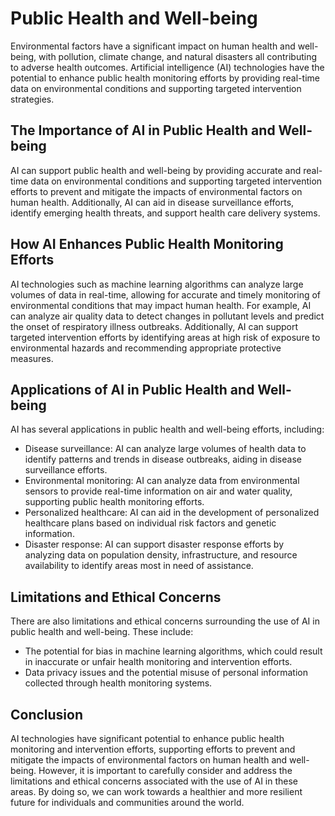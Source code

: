 Public Health and Well-being
====================================================================================

Environmental factors have a significant impact on human health and well-being, with pollution, climate change, and natural disasters all contributing to adverse health outcomes. Artificial intelligence (AI) technologies have the potential to enhance public health monitoring efforts by providing real-time data on environmental conditions and supporting targeted intervention strategies.

The Importance of AI in Public Health and Well-being
----------------------------------------------------

AI can support public health and well-being by providing accurate and real-time data on environmental conditions and supporting targeted intervention efforts to prevent and mitigate the impacts of environmental factors on human health. Additionally, AI can aid in disease surveillance efforts, identify emerging health threats, and support health care delivery systems.

How AI Enhances Public Health Monitoring Efforts
------------------------------------------------

AI technologies such as machine learning algorithms can analyze large volumes of data in real-time, allowing for accurate and timely monitoring of environmental conditions that may impact human health. For example, AI can analyze air quality data to detect changes in pollutant levels and predict the onset of respiratory illness outbreaks. Additionally, AI can support targeted intervention efforts by identifying areas at high risk of exposure to environmental hazards and recommending appropriate protective measures.

Applications of AI in Public Health and Well-being
--------------------------------------------------

AI has several applications in public health and well-being efforts, including:

* Disease surveillance: AI can analyze large volumes of health data to identify patterns and trends in disease outbreaks, aiding in disease surveillance efforts.
* Environmental monitoring: AI can analyze data from environmental sensors to provide real-time information on air and water quality, supporting public health monitoring efforts.
* Personalized healthcare: AI can aid in the development of personalized healthcare plans based on individual risk factors and genetic information.
* Disaster response: AI can support disaster response efforts by analyzing data on population density, infrastructure, and resource availability to identify areas most in need of assistance.

Limitations and Ethical Concerns
--------------------------------

There are also limitations and ethical concerns surrounding the use of AI in public health and well-being. These include:

* The potential for bias in machine learning algorithms, which could result in inaccurate or unfair health monitoring and intervention efforts.
* Data privacy issues and the potential misuse of personal information collected through health monitoring systems.

Conclusion
----------

AI technologies have significant potential to enhance public health monitoring and intervention efforts, supporting efforts to prevent and mitigate the impacts of environmental factors on human health and well-being. However, it is important to carefully consider and address the limitations and ethical concerns associated with the use of AI in these areas. By doing so, we can work towards a healthier and more resilient future for individuals and communities around the world.

